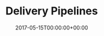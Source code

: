 ---
layout: post
title: "Delivery Pipelines"
date: 2017-05-15T00:00:00+00:00
categories:
  - cafe
  - chef
author_name: Michael
author_url: /author/michael
author_avatar: michael
show_avatar: false
read_time: 5
feature_image: feature-delivery-pipelines
show_related_posts: true
square_related: related-delivery-pipelines
permalink: /delivery-pipelines/
---
